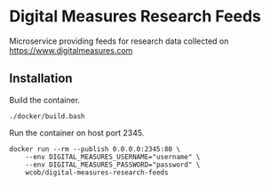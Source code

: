 # Digital Measures Research Feeds

Microservice providing feeds for research data collected on https://www.digitalmeasures.com

## Installation

Build the container.

    ./docker/build.bash

Run the container on host port 2345.

    docker run --rm --publish 0.0.0.0:2345:80 \
        --env DIGITAL_MEASURES_USERNAME="username" \
        --env DIGITAL_MEASURES_PASSWORD="password" \
        wcob/digital-measures-research-feeds
